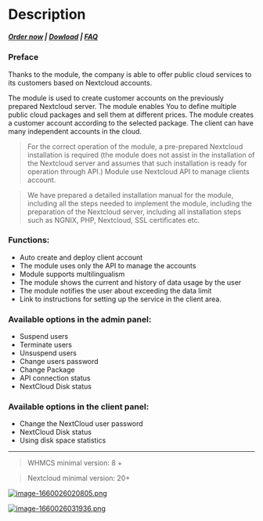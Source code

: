 # Description

#####  [Order now](https://panel.puqcloud.com/index.php?rp=/store/whmcs-module-nextcloud) | [Dowload](https://download.puqcloud.com/WHMCS/servers/PUQ_WHMCS-Nextcloud/) | [FAQ](https://faq.puqcloud.com/)

### Preface

Thanks to the module, the company is able to offer public cloud services to its customers based on Nextcloud accounts.

The module is used to create customer accounts on the previously prepared Nextcloud server. The module enables You to define multiple public cloud packages and sell them at different prices. The module creates a customer account according to the selected package. The client can have many independent accounts in the cloud.

>For the correct operation of the module, a pre-prepared Nextcloud installation is required (the module does not assist in the installation of the Nextcloud server and assumes that such installation is ready for operation through API.) Module use Nextcloud API to manage clients account.

>We have prepared a detailed installation manual for the module, including all the steps needed to implement the module, including the preparation of the Nextcloud server, including all installation steps such as NGNIX, PHP, Nextcloud, SSL certificates etc.

### Functions:

- Auto create and deploy client account
- The module uses only the API to manage the accounts
- Module supports multilingualism
- The module shows the current and history of data usage by the user
- The module notifies the user about exceeding the data limit
- Link to instructions for setting up the service in the client area.

### Available options in the admin panel:

- Suspend users
- Terminate users
- Unsuspend users
- Change users password
- Change Package
- API connection status
- NextCloud Disk status

### Available options in the client panel:

- Change the NextCloud user password
- NextCloud Disk status
- Using disk space statistics


- - - - - -

>WHMCS minimal version: 8 +

>Nextcloud minimal version: 20+

[![image-1660026020805.png](https://doc.puq.info/uploads/images/gallery/2022-08/scaled-1680-/image-1660026020805.png)](https://doc.puq.info/uploads/images/gallery/2022-08/image-1660026020805.png)

[![image-1660026031936.png](https://doc.puq.info/uploads/images/gallery/2022-08/scaled-1680-/image-1660026031936.png)](https://doc.puq.info/uploads/images/gallery/2022-08/image-1660026031936.png)
